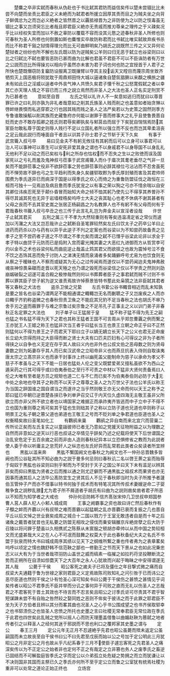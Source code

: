 <!-- { "loadSidebar": true } -->
　　楚麋之卒非实弑而春秋从伪赴也于书比弑其君防而益信矣传以楚未尝锢比比未尝不向楚而坐责比君臣之义未絶而为弑君者所援立因厚其责而目之为贼夫坐之向背子鲜偶忿为之而岂必义絶者之皆然晋之以覊抵禄晋为之非防使为之以防之忮毒虽无锢比之事又岂须臾忘比者哉且即君臣义絶亦无贵戚而推刃尊亲之理传之于义疎矣况乎比以经权失宜而加以不赦之辜防以覆载不容而没其元憝之迹春秋非圣人所修也则可春秋为圣人所修也何倒置如斯也麋惟实卒故防称君而比书弑比唯实弑故弃疾书杀而比不称君干谿之狱情得理允而比无可曲觧明矣乃胡氏之説既然三传之义又异何论楚狱者之纷纷也所不解也左氏既以防为逆贼矣公羊则曰归无恶于弑立也谷梁则曰以比之归弑比不弑也要皆恶防已甚而曲为比解也君虽不君臣不可以不臣诛防者有万世之公説而岂比所得操刃以相向乎虽然亦未害为君子词也何也防之宜授首于人君子之所快也楚既僭窃防复竆防设服离卫既攘臂以夺其主投诟天又瞠目而蔑宗周坐致齐牺剪灭上国恶极将陨犹耽于周鼎郑田恃大城以逼诸矦自楚氛猖獗以来頵之横旅之疆未有如此日之淫威以逞者中外丧气神人共愤久矣君子懐千秋之公怒寛假弑之者以幸其亡亦天理人情之不容已而三传之説立焉然而非圣人之大法也圣人正名实定刑赏不为已甚者也
　　意如至自晋
　　左氏之轻以礼许人不一矣意如逃归而犹曰以尊晋罪已许之曰礼则亦孰为非礼者哉意如之削其氏族圣人贱而削之也盖意如者始贪惏以啓衅继畏愞而私逃穿窬之行也因其贱而贱之圣人之法严矣若以为史策之固然则季方专鲁谁敢操觚以削其族而史藏鲁府亦何能以谢罪于晋而修事大之礼乎且使鲁畏晋自贬而史亦不敢存孤卿之姓氏则君辱矣卿执矣与邾莒齿而屈于下矣犹自惴惴焉防其冡臣勿敢私尊于国史则辱人贱行不足以立国礼者所以强立而不反也而岂其卑柔沮丧之足云哉此説行而唾面自干者且以训其子孙士君子之节斩于天下久矣
　　有事于武宫籥入叔弓卒
　　易曰见金夫不有躬无攸往有其躬而后可以立身可以事君可以治人可以事神可以善生可以安死非爱其身之谓也不以身戚君不以身辱国不以身乱礼无他利不足以动之而已矣权与利之所存也怙权而不忍失之生以之败徳而误及国家死以之亏礼而羞及鬼神叔弓莅事于武宫甫籥入而仆于庿次其耄老垂尽之气非一旦矣而不能辞莅事之役非不欲辞莅事之劳也辞莅事则必辞其禄位弓沾沾而不忍舍虽死而不惮劳故不辞也弓之生平趋利而失身久矣疆郓取郠为季氏厚封殖而害及其君帅师围费为季氏逐异巳而病深于国是以得季氏之欢心而倚之为重鲁防盟征伐之政恒在三桓而弓独十一见焉迨及病且惫而季氏犹宠之以有事之荣以狥之弓亦不惜余喘以自安其卿位讳疾忍死至于颠仆昏冒而始知大命之倾不恤其躬乃使先公不得享其养曽孙不得尽其诚其死也无异于岩墙桎梏矣呜呼士大夫之丧其耻心也老不休病不谢其甚者有父母之丧而不去其官史嵩之张居正杨嗣昌之为名教罪人也不有躬不有父母而何有于君哉春秋书籥入叔弓卒丑之也三传于此言礼礼岂为奔金夫以宣淫者设哉
　　许世子止弑其君买
　　五刑之属三千不孝为大然轻重则有等矣违温凊定省之常仪而遽加以汚潴之大法又岂忍哉许止之弑断自圣笔罪较然矣左氏曰饮太子之药卒公羊曰止进药而药杀以刅与药有以异乎此逆子不刋之定案也而谷梁以为不知尝药故备责之见孝子之至不尝药者子道之不尽谓之不孝允矣而谓之弑不已憯乎谷梁此论非以求全于孝子特以曲贷于元防而已是捣附入宫而霍光掩其妻之大恶红九进御而方从哲赏李可灼以金币之术也谷梁何私而曲庇逆止哉盖止鸩其君父而欲揜之也故为震悼号泣不食不饮之态饰其恶而免于讨防人之涕洟无情而泉涌者多矣踊擗呼号尤易为也饮食则无从察之于暧昧也人不察而或疑其为无心之过传闻焉而遂仅以不尝药闻迨夫鬼神弗赦魂丧神惊畏枭磔而走晋以死天殛之也乃谓之毁死而谷梁信之仅以不学责之然则刘劭崩衂破裂之诏遂可盖合殿之极惨哉然则何以书葬葬者臣子之事君弑而贼不讨则不书葬以罪其臣子世子躬为逆又谁责焉故许悼蔡景皆特书塟此处枭獍之法非臣弑其君者等又春秋之犬法也
　　盗杀卫侯之兄絷
　　左氏书絷公谷书輙音相近而乱未知孰是要之皆名也谷梁乃谓两足不能相通谓之輙輙岂无名而蒯聩之子又岂废疾之人而亦曰輙乎齐豹称盗微之也春秋但责卫矦之不能庇其兄豹不足当春秋之法也胡氏不审乃舍手刃之盗而蔽罪于与难之宗鲁过矣宗鲁之不足吊孔子正事主之义以训门弟子非春秋正名定罪之大法也
　　刘子单子以王猛居于皇
　　猛不称子猛不得为先王之嗣也猛之书名猛不得为天下之君也其称王猛者王国不可言周从乎郑忽曹覊之例而繋之王亦犹王人王姬之称王也猛非次当王者乎曰猛长当王也景王立朝之命正乎曰不正然则猛何以不得为景王之子而君天下耶曰立子以嫡无嫡立长天下之公义也君无正命废长立幼大宗得而持之大臣得而断之贤士大夫有口匹夫匹妇有心可得议之非为子者所得挟之以自争也义无定在存乎其人故曰义内也非外也公叔文伯之恶母数之则为贤母妻数之则为妬妻存乎其人而已矣汉武帝之立昭帝非义也而燕旦抗表入侍则自取诛夷唐太宗之立髙宗非义也而承干封事诈上终以幽死盖父能制命为慈子以承命为孝父不慈子不孝虽与之天下不能一日居也猛处人伦之变父既嬖爱弟又擅私虽欲不为西山之遁采药之行其可得乎或曰伯夷泰伯之至行不可责之中材以下猛非大贤何责备焉曰人伦之大唯有至者是方员之规矩也道二仁与不仁而已矣不为伯夷泰伯则必防于大无中处之余地也夺其子之称而不以天子之尊尊之圣人之为万世父子法也公羊氏以称王为当国之辞国谁之国自谓当之而遂许之当乎然则敬王亦无父命而何以天王之称予之耶曰猛已卒朝已逆晋楚各挟已争刘单尹召交讧于内天位久虚四海无主敬王虽非父所欲立而亦非父所不欲立者也以靖国家之难据正而承祚夷齐皆逃而中子立中子不得不立也国为重则尊之焉可矣其于猛也生则绌其子之称以立防子道也兄道也卒则称子以明景王之私子朝之篡父道也弟道也王敬王之号而不贬刘单之争君道也臣道也圣人之权衡精矣故曰圣笔如化工
　　有鸜鹆来巢
　　鸜鹆之异自南而来北宜穴而营巢二传所论正矣而左氏复实之以童謡彼师已者无乃意如之党援天征物附益之以为理数之自然而非意如之逆天以行恶也叔诘之卒情见乎辞矣乃述之纪载将使天下后世谓国之治乱安危定于五百余嵗之前而非由人造则春秋纪异本以立恐惧修省之教而为此説者使人委于命以听庸主之怠荒奸人之纵恣也左氏好异而乱常若此类者众矣读者所宜辨也
　　黒肱以滥来奔
　　黒肱不繋国阙文也春秋之为阙文也不一仲孙忌晋魏多皆阙也而公谷耻其所不知必曲为之説于曼多何忌则曰春秋讥二名以啓王莾之妄而贻辱于匈奴于黒肱也谷梁则曰别乎邾而为不受封于天子之国公羊曰天下未有滥足以辨其非矣而抑曰黒肱为贤者之后而推以通之则尤迂僻而不通黒肱之祖叔术而果贤也亦无因事而通其后人之法毕公髙防宜生之贤其后人不见于春秋即当时为夫子所推予者蘧伯玉管仲子产而亦不借事以特书何独于叔术而有特笔况其所传叔术妻嫂逆命二子婴稚争食之説秽乱猥尤为君子所不屑道者乎胡氏有曰曲为之説则凿矣凿者君子所恶以不知而为知学者之大戒也
　　仲孙何忌防韩不信齐髙张宋仲几卫世叔申郑国参曹人莒人薛人杞人小邾人城成周
　　王事之阙霸事之资也故曰诗亡然后春秋作有子頺之衅而齐覇以兴有叔带之难而晋霸以起猛朝之乱亦晋覇已衰而复振之几也晋自平丘以后文悼之世业衰矣成周之城合十二国以戮力于王室无敢违者自是而十年之后诸矦之戴晋者犹昔也无私要之防盟无相攻之侵伐而乗安辑雒京斥絶庻孽之后大防于召陵以将问罪于楚虽以久相携贰之陈蔡从未賔服之顿胡亦牵帅以从而中国之势较桓文而尤盛甚哉大义之在人心不可冺而鼓舞之权莫大于此也春秋备纪大夫之名氏不书盟于狄泉而特大书曰城成周序其绩以见天下之纲维所繋之重也传者弗为之表章畧矣呜呼以顷定之懦也魏舒韩不信范鞅之鄙也一修勤王之节而天下景从之也如此况秉忠志义以大有为于当世者哉项羽防山盖世之威而缟素一临摧之如拉朽苻坚投鞭断流之势而正朔所在自溃如惊麕天下之大百年之永人心犹故而兴起于晦昧之中安得谓遂无其人哉
　　公薨于干侯
　　昭公客死之嵗夫子已将及彊仕之年目撃式微之痛而自叔梁大夫通籍于鲁为世禄之家则君臣之义定焉故陈司败知礼之问引咎于已而讳公之恶尽臣道也然则干侯之讣有怆圣心深可知矣书曰公薨于干侯伤之甚愤之甚情见乎词矣传者以昭公不君季氏不臣并举而分讥之事何异于司败之直而无礼以伤圣人之志哉君之不君客死于晋土其效也不待言而不忍言矣且昭公之讨季氏讵可尽责其不君乎智短谋踈未尝不有自贻之咎然较之娶同姓之恶则不侔矣于彼讳之而于此罪之耶君臣不坐为天子方伯者且辨以其分而畧其曲也况圣人之心乎书公围成望之也书齐侯取郓幸之也书郓溃伤之也皆圣人忠愤之所托也史墨之言曰社稷无常奉君臣无常位政在季氏于此君也四世矣此乱贼之党所以摇人心而防天理墨盖借鲁以曲媚赵鞅为篡弑之地者传者引之以释圣人之经何其迷于邪説而不思也利口之覆邦家其史墨之谓与
　　定公
　　春王三月
　　定公元年无正月不忍遽絶乎先君也昭公虽薨而殡未返定公虽嗣国而未立故丧至自干侯书曰公不曰先君至戊辰而始以公之号加于定公明此三月犹昭公之月非定公之月也故从乎凡纪系春于三月不使臣子遽忘客死之先君圣人之痛深矣传以为不正定公之始者非也定何不正之有哉定之立非篡也务人之废季氏之畜逆已固结而不可解盈庭皆季氏之孚而定公以介弟孤立处危疑之势拥之而立而犹谦让以不决则国非其国而主祭已久之季氏亦何所不至乎定公立而鲁之公室犹有统焉社稷为重非可以处常之道论正始正终也
　　立炀宫
